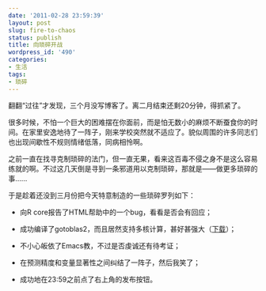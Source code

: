 ```yaml
---
date: '2011-02-28 23:59:39'
layout: post
slug: fire-to-chaos
status: publish
title: 向琐碎开战
wordpress_id: '490'
categories:
- 生活
tags:
- 琐碎
---
```


翻翻“过往”才发现，三个月没写博客了。离二月结束还剩20分钟，得抓紧了。

很多时候，不怕一个巨大的困难摆在你面前，而是怕无数小的麻烦不断蚕食你的时间。在家里安逸地待了一阵子，刚来学校突然就不适应了。貌似周围的许多同志们也出现间歇性不规则情绪低落，同病相怜啊。

之前一直在找寻克制琐碎的法门，但一直无果，看来这百毒不侵之身不是这么容易练就的啊。不过这几天倒是寻到一条邪道用以克制琐碎，那就是——做更多琐碎的事……

于是趁着还没到三月份把今天特意制造的一些琐碎罗列如下：

	
  * 向R core报告了HTML帮助中的一个bug，看看是否会有回应；
	
  * 成功编译了gotoblas2，而且居然支持多核计算，甚好甚强大（[下载](https://bitbucket.org/yixuan/cn/downloads/gotoblas2.zip)）；
	
  * 不小心皈依了Emacs教，不过是否虔诚还有待考证；
	
  * 在预测精度和变量显著性之间纠结了一阵子，然后我笑了；
	
  * 成功地在23:59之前点了右上角的发布按钮。


